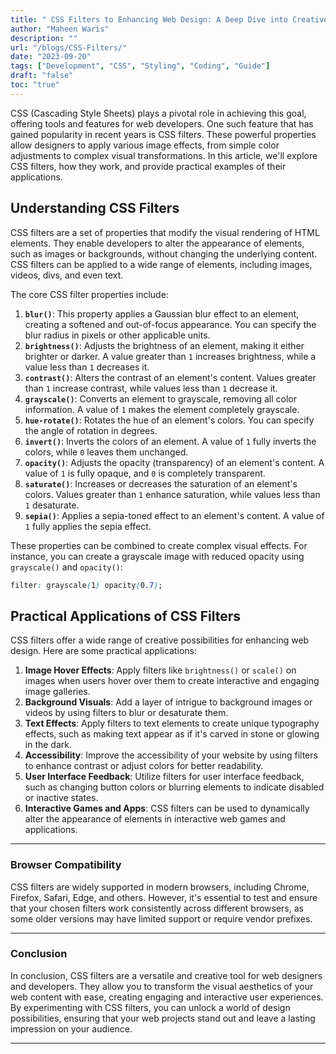```yaml
---
title: " CSS Filters to Enhancing Web Design: A Deep Dive into Creative Effects"
author: "Maheen Waris"
description: ""
url: "/blogs/CSS-Filters/"
date: "2023-09-20"
tags: ["Development", "CSS", "Styling", "Coding", "Guide"]
draft: "false"
toc: "true"
---
```


CSS (Cascading Style Sheets) plays a pivotal role in achieving this goal, offering tools and features for web developers. One such feature that has gained popularity in recent years is CSS filters. These powerful properties allow designers to apply various image effects, from simple color adjustments to complex visual transformations. In this article, we'll explore CSS filters, how they work, and provide practical examples of their applications.

## Understanding CSS Filters

CSS filters are a set of properties that modify the visual rendering of HTML elements. They enable developers to alter the appearance of elements, such as images or backgrounds, without changing the underlying content. CSS filters can be applied to a wide range of elements, including images, videos, divs, and even text.

The core CSS filter properties include:

1. **`blur()`**: This property applies a Gaussian blur effect to an element, creating a softened and out-of-focus appearance. You can specify the blur radius in pixels or other applicable units.
2. **`brightness()`**: Adjusts the brightness of an element, making it either brighter or darker. A value greater than `1` increases brightness, while a value less than `1` decreases it.
3. **`contrast()`**: Alters the contrast of an element's content. Values greater than `1` increase contrast, while values less than `1` decrease it.
4. **`grayscale()`**: Converts an element to grayscale, removing all color information. A value of `1` makes the element completely grayscale.
5. **`hue-rotate()`**: Rotates the hue of an element's colors. You can specify the angle of rotation in degrees.
6. **`invert()`**: Inverts the colors of an element. A value of `1` fully inverts the colors, while `0` leaves them unchanged.
7. **`opacity()`**: Adjusts the opacity (transparency) of an element's content. A value of `1` is fully opaque, and `0` is completely transparent.
8. **`saturate()`**: Increases or decreases the saturation of an element's colors. Values greater than `1` enhance saturation, while values less than `1` desaturate.
9. **`sepia()`**: Applies a sepia-toned effect to an element's content. A value of `1` fully applies the sepia effect.

These properties can be combined to create complex visual effects. For instance, you can create a grayscale image with reduced opacity using `grayscale()` and `opacity()`:

```css
filter: grayscale(1) opacity(0.7);
```

## Practical Applications of CSS Filters

CSS filters offer a wide range of creative possibilities for enhancing web design. Here are some practical applications:

1. **Image Hover Effects**: Apply filters like `brightness()` or `scale()` on images when users hover over them to create interactive and engaging image galleries.
2. **Background Visuals**: Add a layer of intrigue to background images or videos by using filters to blur or desaturate them.
3. **Text Effects**: Apply filters to text elements to create unique typography effects, such as making text appear as if it's carved in stone or glowing in the dark.
4. **Accessibility**: Improve the accessibility of your website by using filters to enhance contrast or adjust colors for better readability.
5. **User Interface Feedback**: Utilize filters for user interface feedback, such as changing button colors or blurring elements to indicate disabled or inactive states.
6. **Interactive Games and Apps**: CSS filters can be used to dynamically alter the appearance of elements in interactive web games and applications.

<hr>

### Browser Compatibility

CSS filters are widely supported in modern browsers, including Chrome, Firefox, Safari, Edge, and others. However, it's essential to test and ensure that your chosen filters work consistently across different browsers, as some older versions may have limited support or require vendor prefixes.

<hr>

### Conclusion

In conclusion, CSS filters are a versatile and creative tool for web designers and developers. They allow you to transform the visual aesthetics of your web content with ease, creating engaging and interactive user experiences. By experimenting with CSS filters, you can unlock a world of design possibilities, ensuring that your web projects stand out and leave a lasting impression on your audience.

---
